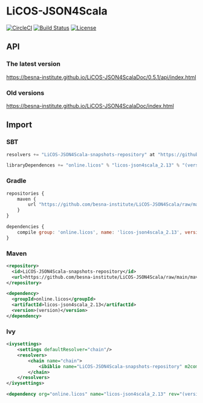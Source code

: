# LiCOS-JSON4Scala

[![CircleCI](https://circleci.com/gh/besna-institute/LiCOS-JSON4Scala.svg?style=svg)](https://circleci.com/gh/besna-institute/LiCOS-JSON4Scala)
[![Build Status](https://travis-ci.org/besna-institute/LiCOS-JSON4Scala.svg?branch=master)](https://travis-ci.org/besna-institute/LiCOS-JSON4Scala)
[![License](https://img.shields.io/badge/License-Apache%202.0-blue.svg)](https://github.com/besna-institute/LiCOS-JSON4Scala/blob/master/LICENSE)

## API

### The latest version

https://besna-institute.github.io/LiCOS-JSON4ScalaDoc/0.5.1/api/index.html

### Old versions

https://besna-institute.github.io/LiCOS-JSON4ScalaDoc/index.html

## Import

### SBT

```scala
resolvers += "LiCOS-JSON4Scala-snapshots-repository" at "https://github.com/besna-institute/LiCOS-JSON4Scala/raw/main/maven-repo/snapshots"
```

```scala
libraryDependences += "online.licos" % "licos-json4scala_2.13" % "(version)"
```

### Gradle

```javascript
repositories {
    maven {
        url "https://github.com/besna-institute/LiCOS-JSON4Scala/raw/main/maven-repo/snapshots"
    }
}
```

```javascript
dependencies {
    compile group: 'online.licos', name: 'licos-json4scala_2.13', version: '(version)'
}
```

### Maven

```xml
<repository>
  <id>LiCOS-JSON4Scala-snapshots-repository</id>
  <url>https://github.com/besna-institute/LiCOS-JSON4Scala/raw/main/maven-repo/snapshots</url>
</repository>
```

```xml
<dependency>
  <groupId>online.licos</groupId>
  <artifactId>licos-json4scala_2.13</artifactId>
  <version>(version)</version>
</dependency>
```

### Ivy

```xml
<ivysettings>
    <settings defaultResolver="chain"/>
    <resolvers>
        <chain name="chain">
            <ibiblio name="LiCOS-JSON4Scala-snapshots-repository" m2compatible="true" root="https://github.com/besna-institute/LiCOS-JSON4Scala/raw/main/maven-repo/snapshots"/>
        </chain>
    </resolvers>
</ivysettings>
```

```xml
<dependency org="online.licos" name="licos-json4scala_2.13" rev="(version)"/>
```
